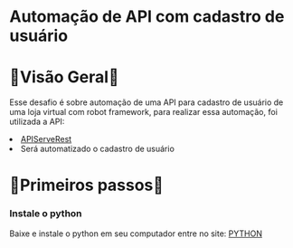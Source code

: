 # Automação de API com cadastro de usuário #

# 👀Visão Geral👀 #
Esse desafio é sobre automação de uma API para cadastro de usuário de uma loja virtual com robot framework, para realizar essa automação, foi utilizada a API: 
<li><a href="https://serverest.dev/" rel=nofollow>APIServeRest</a></li>
<li>Será automatizado o cadastro de usuário</li>

# 🏃Primeiros passos🏃 #
### Instale o python ###
Baixe e instale o python em seu computador entre no site: <a href="https://www.python.org/downloads/" rel=nofollow>PYTHON</a>


